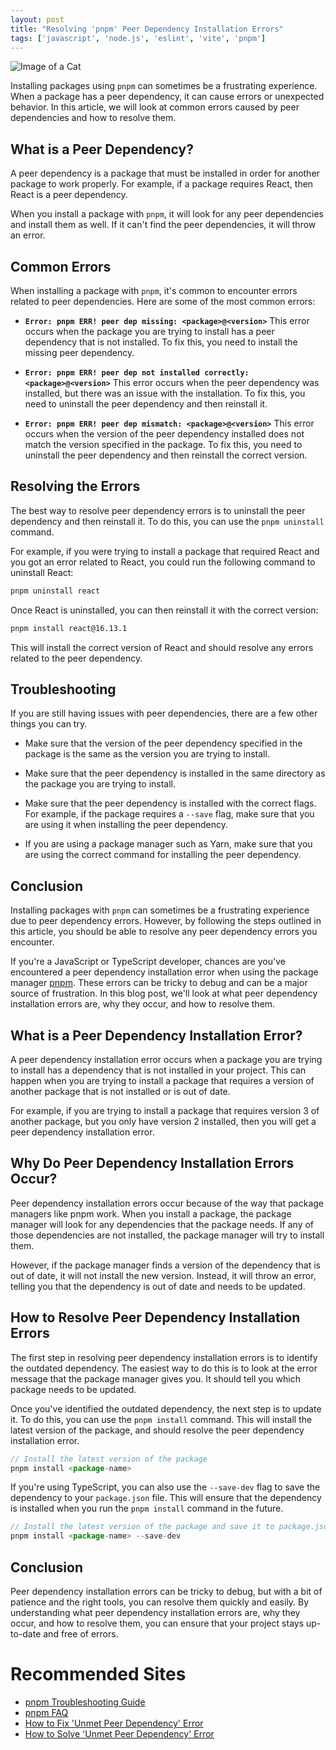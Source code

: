 ```yaml
---
layout: post
title: "Resolving 'pnpm' Peer Dependency Installation Errors"
tags: ['javascript', 'node.js', 'eslint', 'vite', 'pnpm']
---
```


![Image of a Cat](http://source.unsplash.com/1600x900/?cat)

Installing packages using `pnpm` can sometimes be a frustrating experience. When a package has a peer dependency, it can cause errors or unexpected behavior. In this article, we will look at common errors caused by peer dependencies and how to resolve them.

## What is a Peer Dependency?

A peer dependency is a package that must be installed in order for another package to work properly. For example, if a package requires React, then React is a peer dependency.

When you install a package with `pnpm`, it will look for any peer dependencies and install them as well. If it can't find the peer dependencies, it will throw an error.

## Common Errors

When installing a package with `pnpm`, it's common to encounter errors related to peer dependencies. Here are some of the most common errors:

- **`Error: pnpm ERR! peer dep missing: <package>@<version>`** This error occurs when the package you are trying to install has a peer dependency that is not installed. To fix this, you need to install the missing peer dependency.

- **`Error: pnpm ERR! peer dep not installed correctly: <package>@<version>`** This error occurs when the peer dependency was installed, but there was an issue with the installation. To fix this, you need to uninstall the peer dependency and then reinstall it.

- **`Error: pnpm ERR! peer dep mismatch: <package>@<version>`** This error occurs when the version of the peer dependency installed does not match the version specified in the package. To fix this, you need to uninstall the peer dependency and then reinstall the correct version.

## Resolving the Errors

The best way to resolve peer dependency errors is to uninstall the peer dependency and then reinstall it. To do this, you can use the `pnpm uninstall` command.

For example, if you were trying to install a package that required React and you got an error related to React, you could run the following command to uninstall React:

```bash
pnpm uninstall react
```

Once React is uninstalled, you can then reinstall it with the correct version:

```bash
pnpm install react@16.13.1
```

This will install the correct version of React and should resolve any errors related to the peer dependency.

## Troubleshooting

If you are still having issues with peer dependencies, there are a few other things you can try.

- Make sure that the version of the peer dependency specified in the package is the same as the version you are trying to install.

- Make sure that the peer dependency is installed in the same directory as the package you are trying to install.

- Make sure that the peer dependency is installed with the correct flags. For example, if the package requires a `--save` flag, make sure that you are using it when installing the peer dependency.

- If you are using a package manager such as Yarn, make sure that you are using the correct command for installing the peer dependency.

## Conclusion

Installing packages with `pnpm` can sometimes be a frustrating experience due to peer dependency errors. However, by following the steps outlined in this article, you should be able to resolve any peer dependency errors you encounter.

If you're a JavaScript or TypeScript developer, chances are you've encountered a peer dependency installation error when using the package manager [pnpm](https://pnpm.js.org/). These errors can be tricky to debug and can be a major source of frustration. In this blog post, we'll look at what peer dependency installation errors are, why they occur, and how to resolve them.

## What is a Peer Dependency Installation Error?

A peer dependency installation error occurs when a package you are trying to install has a dependency that is not installed in your project. This can happen when you are trying to install a package that requires a version of another package that is not installed or is out of date.

For example, if you are trying to install a package that requires version 3 of another package, but you only have version 2 installed, then you will get a peer dependency installation error.

## Why Do Peer Dependency Installation Errors Occur?

Peer dependency installation errors occur because of the way that package managers like pnpm work. When you install a package, the package manager will look for any dependencies that the package needs. If any of those dependencies are not installed, the package manager will try to install them.

However, if the package manager finds a version of the dependency that is out of date, it will not install the new version. Instead, it will throw an error, telling you that the dependency is out of date and needs to be updated.

## How to Resolve Peer Dependency Installation Errors

The first step in resolving peer dependency installation errors is to identify the outdated dependency. The easiest way to do this is to look at the error message that the package manager gives you. It should tell you which package needs to be updated.

Once you've identified the outdated dependency, the next step is to update it. To do this, you can use the `pnpm install` command. This will install the latest version of the package, and should resolve the peer dependency installation error.

```javascript
// Install the latest version of the package
pnpm install <package-name>
```

If you're using TypeScript, you can also use the `--save-dev` flag to save the dependency to your `package.json` file. This will ensure that the dependency is installed when you run the `pnpm install` command in the future.

```typescript
// Install the latest version of the package and save it to package.json
pnpm install <package-name> --save-dev
```

## Conclusion

Peer dependency installation errors can be tricky to debug, but with a bit of patience and the right tools, you can resolve them quickly and easily. By understanding what peer dependency installation errors are, why they occur, and how to resolve them, you can ensure that your project stays up-to-date and free of errors.
# Recommended Sites

- [pnpm Troubleshooting Guide](https://pnpm.js.org/en/troubleshooting)
- [pnpm FAQ](https://pnpm.js.org/en/faq)
- [How to Fix 'Unmet Peer Dependency' Error](https://www.thepolyglotdeveloper.com/2018/10/fix-unmet-peer-dependency-error-node-js-npm-install/)
- [How to Solve 'Unmet Peer Dependency' Error](https://www.codementor.io/@gokulkrishh/how-to-solve-unmet-peer-dependency-error-in-node-js-8i1z6c9mj)